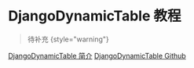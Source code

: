 # DjangoDynamicTable 教程

<show-structure depth="2"/>

> 待补充
{style="warning"}


<seealso>
<category ref="ref_docs">
    <a href="https://mp.weixin.qq.com/s/KB22iPNYUZTWWEwb6CxwFg">DjangoDynamicTable 简介</a>
</category>
<category ref="ref_github">
    <a href="https://github.com/Samuel-Effiong/Django-Dynamic-Table">DjangoDynamicTable Github</a>
</category>
<category ref="ref_issues"></category>
<category ref="ref_hf"></category>
<category ref="ref_ms"></category>
</seealso>